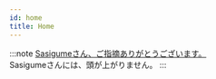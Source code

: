 ```yaml
---
id: home
title: Home
---
```


:::note
[Sasigumeさん、ご指摘ありがとうございます。](https://twitter.com/sasigume/status/1421766427120267264?s=20)   
Sasigumeさんには、頭が上がりません。 
:::

